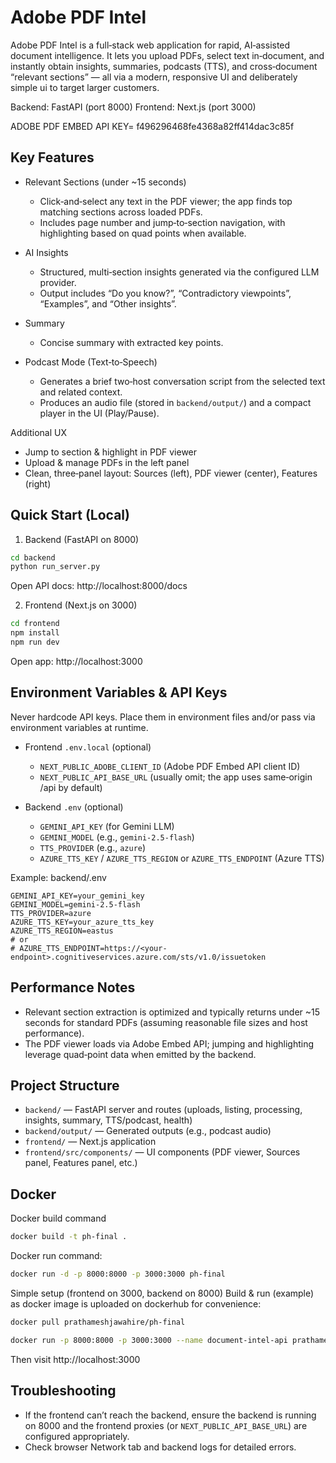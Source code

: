 # Adobe PDF Intel

Adobe PDF Intel is a full‑stack web application for rapid, AI‑assisted document intelligence. It lets you upload PDFs, select text in‑document, and instantly obtain insights, summaries, podcasts (TTS), and cross‑document “relevant sections” — all via a modern, responsive UI and deliberately simple ui to target larger customers.

Backend: FastAPI (port 8000)
Frontend: Next.js (port 3000)

ADOBE PDF EMBED API KEY= f496296468fe4368a82ff414dac3c85f
## Key Features

- Relevant Sections (under ~15 seconds)
  - Click‑and‑select any text in the PDF viewer; the app finds top matching sections across loaded PDFs.
  - Includes page number and jump‑to‑section navigation, with highlighting based on quad points when available.

- AI Insights
  - Structured, multi‑section insights generated via the configured LLM provider.
  - Output includes “Do you know?”, “Contradictory viewpoints”, “Examples”, and “Other insights”.

- Summary
  - Concise summary with extracted key points.

- Podcast Mode (Text‑to‑Speech)
  - Generates a brief two‑host conversation script from the selected text and related context.
  - Produces an audio file (stored in `backend/output/`) and a compact player in the UI (Play/Pause).

Additional UX
- Jump to section & highlight in PDF viewer
- Upload & manage PDFs in the left panel
- Clean, three‑panel layout: Sources (left), PDF viewer (center), Features (right)

## Quick Start (Local)

1) Backend (FastAPI on 8000)
```bash
cd backend
python run_server.py
```
Open API docs: http://localhost:8000/docs

2) Frontend (Next.js on 3000)
```bash
cd frontend
npm install
npm run dev
```
Open app: http://localhost:3000

## Environment Variables & API Keys

Never hardcode API keys. Place them in environment files and/or pass via environment variables at runtime.

- Frontend `.env.local` (optional)
  - `NEXT_PUBLIC_ADOBE_CLIENT_ID` (Adobe PDF Embed API client ID)
  - `NEXT_PUBLIC_API_BASE_URL` (usually omit; the app uses same‑origin /api by default)

- Backend `.env` (optional)
  - `GEMINI_API_KEY` (for Gemini LLM)
  - `GEMINI_MODEL` (e.g., `gemini-2.5-flash`)
  - `TTS_PROVIDER` (e.g., `azure`)
  - `AZURE_TTS_KEY` / `AZURE_TTS_REGION` or `AZURE_TTS_ENDPOINT` (Azure TTS)

Example: backend/.env
```
GEMINI_API_KEY=your_gemini_key
GEMINI_MODEL=gemini-2.5-flash
TTS_PROVIDER=azure
AZURE_TTS_KEY=your_azure_tts_key
AZURE_TTS_REGION=eastus
# or
# AZURE_TTS_ENDPOINT=https://<your-endpoint>.cognitiveservices.azure.com/sts/v1.0/issuetoken
```

## Performance Notes

- Relevant section extraction is optimized and typically returns under ~15 seconds for standard PDFs (assuming reasonable file sizes and host performance).
- The PDF viewer loads via Adobe Embed API; jumping and highlighting leverage quad‑point data when emitted by the backend.

## Project Structure

- `backend/` — FastAPI server and routes (uploads, listing, processing, insights, summary, TTS/podcast, health)
- `backend/output/` — Generated outputs (e.g., podcast audio)
- `frontend/` — Next.js application
- `frontend/src/components/` — UI components (PDF viewer, Sources panel, Features panel, etc.)

## Docker
Docker build command
```bash
docker build -t ph-final .
```
Docker run command:
```bash
docker run -d -p 8000:8000 -p 3000:3000 ph-final

```

Simple setup (frontend on 3000, backend on 8000) 
Build & run (example) as docker image is uploaded on dockerhub for convenience:
```bash
docker pull prathameshjawahire/ph-final

```
```bash
docker run -p 8000:8000 -p 3000:3000 --name document-intel-api prathameshjawahire/ph-final


```
Then visit http://localhost:3000

## Troubleshooting

- If the frontend can’t reach the backend, ensure the backend is running on 8000 and the frontend proxies (or `NEXT_PUBLIC_API_BASE_URL`) are configured appropriately.
- Check browser Network tab and backend logs for detailed errors.
